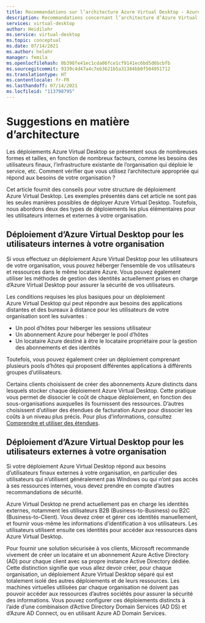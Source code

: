 ```yaml
---
title: Recommandations sur l’architecture Azure Virtual Desktop - Azure
description: Recommandations concernant l’architecture d’Azure Virtual Desktop pour les développeurs d’applications.
services: virtual-desktop
author: Heidilohr
ms.service: virtual-desktop
ms.topic: conceptual
ms.date: 07/14/2021
ms.author: helohr
manager: femila
ms.openlocfilehash: 0b398fe41ec1cda06fce1cf9141ec6bd5d6bcbfb
ms.sourcegitcommit: 9339c4d47a4c7eb3621b5a31384bb0f504951712
ms.translationtype: HT
ms.contentlocale: fr-FR
ms.lasthandoff: 07/14/2021
ms.locfileid: "113798795"
---
```

# <a name="architecture-recommendations"></a>Suggestions en matière d’architecture

Les déploiements Azure Virtual Desktop se présentent sous de nombreuses formes et tailles, en fonction de nombreux facteurs, comme les besoins des utilisateurs finaux, l’infrastructure existante de l’organisation qui déploie le service, etc. Comment vérifier que vous utilisez l’architecture appropriée qui répond aux besoins de votre organisation ?

Cet article fournit des conseils pour votre structure de déploiement Azure Virtual Desktop. Les exemples présentés dans cet article ne sont pas les seules manières possibles de déployer Azure Virtual Desktop. Toutefois, nous abordons deux des types de déploiements les plus élémentaires pour les utilisateurs internes et externes à votre organisation.

## <a name="deploying-azure-virtual-desktop-for-users-within-your-organization"></a>Déploiement d’Azure Virtual Desktop pour les utilisateurs internes à votre organisation

Si vous effectuez un déploiement Azure Virtual Desktop pour les utilisateurs de votre organisation, vous pouvez héberger l’ensemble de vos utilisateurs et ressources dans le même locataire Azure. Vous pouvez également utiliser les méthodes de gestion des identités actuellement prises en charge d’Azure Virtual Desktop pour assurer la sécurité de vos utilisateurs.

Les conditions requises les plus basiques pour un déploiement Azure Virtual Desktop qui peut répondre aux besoins des applications distantes et des bureaux à distance pour les utilisateurs de votre organisation sont les suivantes :

- Un pool d’hôtes pour héberger les sessions utilisateur
- Un abonnement Azure pour héberger le pool d’hôtes
- Un locataire Azure destiné à être le locataire propriétaire pour la gestion des abonnements et des identités

Toutefois, vous pouvez également créer un déploiement comprenant plusieurs pools d’hôtes qui proposent différentes applications à différents groupes d’utilisateurs.

Certains clients choisissent de créer des abonnements Azure distincts dans lesquels stocker chaque déploiement Azure Virtual Desktop. Cette pratique vous permet de dissocier le coût de chaque déploiement, en fonction des sous-organisations auxquelles ils fournissent des ressources. D’autres choisissent d’utiliser des étendues de facturation Azure pour dissocier les coûts à un niveau plus précis. Pour plus d’informations, consultez [Comprendre et utiliser des étendues](../../cost-management-billing/costs/understand-work-scopes.md).

## <a name="deploying-azure-virtual-desktop-for-users-outside-your-organization"></a>Déploiement d’Azure Virtual Desktop pour les utilisateurs externes à votre organisation

Si votre déploiement Azure Virtual Desktop répond aux besoins d’utilisateurs finaux externes à votre organisation, en particulier des utilisateurs qui n’utilisent généralement pas Windows ou qui n’ont pas accès à ses ressources internes, vous devez prendre en compte d’autres recommandations de sécurité.

Azure Virtual Desktop ne prend actuellement pas en charge les identités externes, notamment les utilisateurs B2B (Business-to-Business) ou B2C (Business-to-Client). Vous devez créer et gérer ces identités manuellement, et fournir vous-même les informations d’identification à vos utilisateurs. Les utilisateurs utilisent ensuite ces identités pour accéder aux ressources dans Azure Virtual Desktop.

Pour fournir une solution sécurisée à vos clients, Microsoft recommande vivement de créer un locataire et un abonnement Azure Active Directory (AD) pour chaque client avec sa propre instance Active Directory dédiée. Cette distinction signifie que vous allez devoir créer, pour chaque organisation, un déploiement Azure Virtual Desktop séparé qui est totalement isolé des autres déploiements et de leurs ressources. Les machines virtuelles utilisées par chaque organisation ne doivent pas pouvoir accéder aux ressources d’autres sociétés pour assurer la sécurité des informations. Vous pouvez configurer ces déploiements distincts à l’aide d’une combinaison d’Active Directory Domain Services (AD DS) et d’Azure AD Connect, ou en utilisant Azure AD Domain Services.
